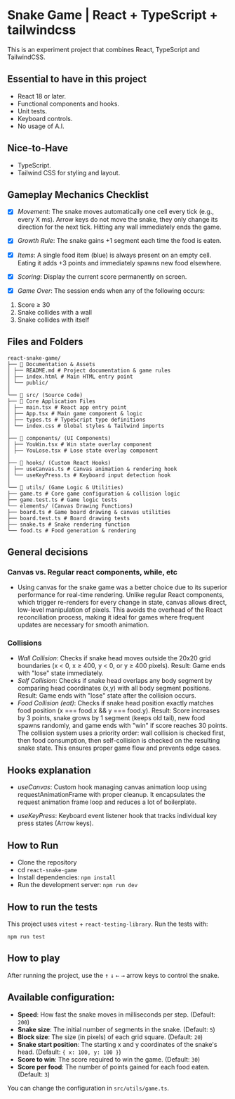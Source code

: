 # Snake Game | React + TypeScript + tailwindcss

This is an experiment project that combines React, TypeScript and TailwindCSS.

## Essential to have in this project

- React 18 or later.
- Functional components and hooks.
- Unit tests.
- Keyboard controls.
- No usage of A.I.

## Nice‑to‑Have

- TypeScript.
- Tailwind CSS for styling and layout.

## Gameplay Mechanics Checklist

- [x] _Movement_: The snake moves automatically one cell every tick (e.g., every X ms). Arrow keys do not move the snake, they only change its direction for the next tick. Hitting any wall immediately ends the game.

- [x] _Growth Rule_: The snake gains +1 segment each time the food is eaten.

- [x] _Items_: A single food item (blue) is always present on an empty cell. Eating it adds +3 points and immediately spawns new food elsewhere.

- [x] _Scoring_: Display the current score permanently on screen.

- [x] _Game Over_: The session ends when any of the following occurs:

1. Score ≥ 30
2. Snake collides with a wall
3. Snake collides with itself

## Files and Folders

```
react-snake-game/
├── 📄 Documentation & Assets
│ ├── README.md # Project documentation & game rules
│ ├── index.html # Main HTML entry point
│ └── public/
│
└── 📁 src/ (Source Code)
├── 📄 Core Application Files
│ ├── main.tsx # React app entry point
│ ├── App.tsx # Main game component & logic
│ ├── types.ts # TypeScript type definitions
│ └── index.css # Global styles & Tailwind imports
│
├── 📁 components/ (UI Components)
│ ├── YouWin.tsx # Win state overlay component
│ ├── YouLose.tsx # Lose state overlay component
│
├── 📁 hooks/ (Custom React Hooks)
│ ├── useCanvas.ts # Canvas animation & rendering hook
│ └── useKeyPress.ts # Keyboard input detection hook
│
└── 📁 utils/ (Game Logic & Utilities)
├── game.ts # Core game configuration & collision logic
├── game.test.ts # Game logic tests
└── elements/ (Canvas Drawing Functions)
├── board.ts # Game board drawing & canvas utilities
├── board.test.ts # Board drawing tests
├── snake.ts # Snake rendering function
└── food.ts # Food generation & rendering
```

## General decisions

### Canvas vs. Regular react components, while, etc

- Using canvas for the snake game was a better choice due to its superior performance for real-time rendering. Unlike regular React components, which trigger re-renders for every change in state, canvas allows direct, low-level manipulation of pixels. This avoids the overhead of the React reconciliation process, making it ideal for games where frequent updates are necessary for smooth animation.

### Collisions

- _Wall Collision_: Checks if snake head moves outside the 20x20 grid boundaries (x < 0, x ≥ 400, y < 0, or y ≥ 400 pixels). Result: Game ends with "lose" state immediately.
- _Self Collision_: Checks if snake head overlaps any body segment by comparing head coordinates (x,y) with all body segment positions. Result: Game ends with "lose" state after the collision occurs.
- _Food Collision (eat)_: Checks if snake head position exactly matches food position (x === food.x && y === food.y). Result: Score increases by 3 points, snake grows by 1 segment (keeps old tail), new food spawns randomly, and game ends with "win" if score reaches 30 points. The collision system uses a priority order: wall collision is checked first, then food consumption, then self-collision is checked on the resulting snake state. This ensures proper game flow and prevents edge cases.

## Hooks explanation

- _useCanvas_: Custom hook managing canvas animation loop using requestAnimationFrame with proper cleanup. It encapsulates the request animation frame loop and reduces a lot of boilerplate.

- _useKeyPress_: Keyboard event listener hook that tracks individual key press states (Arrow keys).

## How to Run

- Clone the repository
- cd `react-snake-game`
- Install dependencies: `npm install`
- Run the development server: `npm run dev`

## How to run the tests

This project uses `vitest` + `react-testing-library`. Run the tests with:

```
npm run test
```

## How to play

After running the project, use the <kbd>↑</kbd> <kbd>↓</kbd> <kbd>←</kbd> <kbd>→</kbd> arrow keys to control the snake.

## Available configuration:

- **Speed**: How fast the snake moves in milliseconds per step. (Default: `200`)
- **Snake size**: The initial number of segments in the snake. (Default: `5`)
- **Block size**: The size (in pixels) of each grid square. (Default: `20`)
- **Snake start position**: The starting x and y coordinates of the snake's head. (Default: `{ x: 100, y: 100 }`)
- **Score to win**: The score required to win the game. (Default: `30`)
- **Score per food**: The number of points gained for each food eaten. (Default: `3`)

You can change the configuration in `src/utils/game.ts`.

